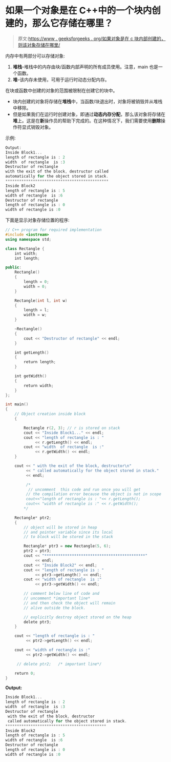 # 如果一个对象是在 C++中的一个块内创建的，那么它存储在哪里？

> 原文:[https://www . geeksforgeeks . org/如果对象是在 c 块内部创建的，则该对象存储在哪里/](https://www.geeksforgeeks.org/where-is-an-object-stored-if-it-is-created-inside-a-block-in-c/)

内存中有两部分可以存储对象:

1.  **堆栈**–堆栈中的内存由块/函数内部声明的所有成员使用。注意，main 也是一个函数。
2.  **堆**–该内存未使用，可用于运行时动态分配内存。

在块或函数中创建的对象的范围被限制在创建它的块中。

*   块内创建的对象将存储在**堆栈**中，当函数/块退出时，对象将被销毁并从堆栈中移除。
*   但是如果我们在运行时创建对象，即通过**动态内存分配**，那么该对象将存储在**堆**上。这是在**新**操作员的帮助下完成的。在这种情况下，我们需要使用**删除**操作符显式销毁对象。

示例:

```cpp
Output:
Inside Block1...
length of rectangle is : 2
width  of rectangle  is :3
Destructor of rectangle
with the exit of the block, destructor called
automatically for the object stored in stack.
*********************************************
Inside Block2
length of rectangle is : 5
width of rectangle  is :6
Destructor of rectangle
length of rectangle is : 0
width of rectangle is :0

```

下面是显示对象存储位置的程序:

```cpp
// C++ program for required implementation
#include <iostream>
using namespace std;

class Rectangle {
    int width;
    int length;

public:
    Rectangle()
    {
        length = 0;
        width = 0;
    }

    Rectangle(int l, int w)
    {
        length = l;
        width = w;
    }

    ~Rectangle()
    {
        cout << "Destructor of rectangle" << endl;
    }

    int getLength()
    {
        return length;
    }

    int getWidth()
    {
        return width;
    }
};

int main()
{
    // Object creation inside block
    {

        Rectangle r(2, 3); // r is stored on stack
        cout << "Inside Block1..." << endl;
        cout << "length of rectangle is : " 
             << r.getLength() << endl;
        cout << "width  of rectangle  is :" 
             << r.getWidth() << endl;
    }

    cout << " with the exit of the block, destructor\n"
         << " called automatically for the object stored in stack." 
         << endl;

         /* 
          // uncomment  this code and run once you will get
         // the compilation error because the object is not in scope
         cout<<"length of rectangle is : "<< r.getLength();
         cout<< "width of rectangle is :" << r.getWidth();
        */

    Rectangle* ptr2;
    {
        // object will be stored in heap  
        // and pointer variable since its local
        // to block will be stored in the stack

        Rectangle* ptr3 = new Rectangle(5, 6);
        ptr2 = ptr3;
        cout << "********************************************"
             << endl;
        cout << "Inside Block2" << endl;
        cout << "length of rectangle is : " 
             << ptr3->getLength() << endl;
        cout << "width of rectangle  is :" 
             << ptr3->getWidth() << endl;

        // comment below line of code and 
        // uncomment *important line* 
        // and then check the object will remain
        // alive outside the block.

        // explicitly destroy object stored on the heap
        delete ptr3; 
    }

    cout << "length of rectangle is : " 
         << ptr2->getLength() << endl;

    cout << "width of rectangle is :" 
         << ptr2->getWidth() << endl;

     // delete ptr2;   /* important line*/

    return 0;
}
```

**Output:**

```cpp
Inside Block1...
length of rectangle is : 2
width  of rectangle  is :3
Destructor of rectangle
 with the exit of the block, destructor
 called automatically for the object stored in stack.
********************************************
Inside Block2
length of rectangle is : 5
width of rectangle  is :6
Destructor of rectangle
length of rectangle is : 0
width of rectangle is :0

```